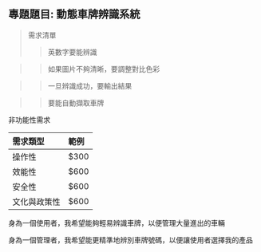 ## 專題題目: 動態車牌辨識系統

>需求清單
>>英數字要能辨識

>>如果圖片不夠清晰，要調整對比色彩

>>一旦辨識成功，要輸出結果

>>要能自動擷取車牌

非功能性需求

|需求類型|範例|
|:---|:---|
|操作性|$300|
|效能性|$600|
|安全性|$600|
|文化與政策性|$600|



身為一個使用者，我希望能夠輕易辨識車牌，以便管理大量進出的車輛

身為一個管理者，我希望能更精準地辨別車牌號碼，以便讓使用者選擇我的產品
